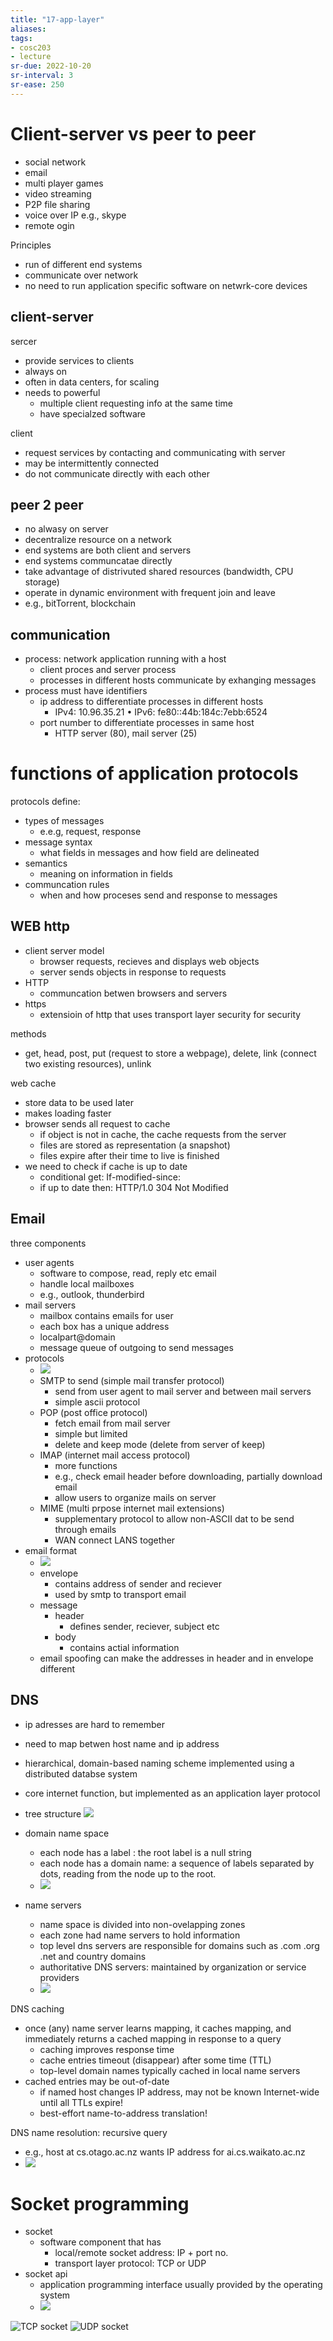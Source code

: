 ```yaml
---
title: "17-app-layer"
aliases: 
tags: 
- cosc203
- lecture
sr-due: 2022-10-20
sr-interval: 3
sr-ease: 250
---
```


# Client-server vs peer to peer
- social network
- email
- multi player games
- video streaming
- P2P file sharing
- voice over IP e.g., skype
- remote ogin

Principles
- run of different end systems
- communicate over network
- no need to run application specific software on netwrk-core devices


## client-server
sercer
- provide services to clients
- always on
- often in data centers, for scaling
- needs to powerful
	- multiple client requesting info at the same time
	- have specialzed software

client
- request services by contacting and communicating with server
- may be intermittently connected
- do not communicate directly with each other

## peer 2 peer
- no alwasy on server
- decentralize resource on a network
- end systems are both client and servers
- end systems communcatae directly
- take advantage of distrivuted shared resources (bandwidth, CPU storage)
- operate in dynamic environment with frequent join and leave
- e.g., bitTorrent, blockchain


## communication
- process: network application running with a host
	- client proces and server process
	- processes in different hosts communicate by exhanging messages
- process must have identifiers
	- ip address to differentiate processes in different hosts
		- IPv4: 10.96.35.21 • IPv6: fe80::44b:184c:7ebb:6524
	- port number to differentiate processes in same host
		- HTTP server (80), mail server (25)

# functions of application protocols
protocols define:
- types of messages
	- e.e.g, request, response
- message syntax
	- what fields in messages and how field are delineated
- semantics
	- meaning on information in fields
- communcation rules
	- when and how proceses send and response to messages


## WEB http
- client server model
	- browser requests, recieves and displays web objects
	- server sends objects in response to requests
- HTTP
	- communcation betwen browsers and servers
- https
	- extensioin of http that uses transport layer security for security

methods
- get, head, post, put (request to store a webpage), delete, link (connect two existing resources), unlink

web cache
- store data to be used later
- makes loading faster
- browser sends all request to cache
	- if object is not in cache, the cache requests from the server
	- files are stored as representation (a snapshot) 
	- files expire after their time to live is finished
- we need to check if cache is up to date
	- conditional get: If-modified-since:
	- if up to date then: HTTP/1.0 304 Not Modified

## Email
three components
- user agents
	- software to compose, read, reply etc email
	- handle local mailboxes
	- e.g., outlook, thunderbird
- mail servers
	- mailbox contains emails for user
	- each box has a unique address
	- localpart@domain
	- message queue of outgoing to send messages
- protocols
	- ![](https://i.imgur.com/2GxXXLu.png)
	- SMTP to send (simple mail transfer protocol)
		- send from user agent to mail server and between mail servers
		- simple ascii protocol
	- POP (post office protocol)
		- fetch email from mail server
		- simple but limited
		- delete and keep mode (delete from server of keep)
	- IMAP (internet mail access protocol)
		- more functions
		- e.g., check email header before downloading, partially download email
		- allow users to organize mails on server
	- MIME (multi prpose internet mail extensions)
		- supplementary protocol to allow non-ASCII dat to be send through emails
		- WAN connect LANS together
- email format
	- ![](https://i.imgur.com/pwvTvnL.png)
	- envelope
		- contains address of sender and reciever
		- used by smtp to transport email
	- message
		- header
			- defines sender, reciever, subject etc
		- body
			- contains actial information
	- email spoofing can make the addresses in header and in envelope different

## DNS
- ip adresses are hard to remember
- need to map betwen host name and ip address
- hierarchical, domain-based naming scheme implemented using a distributed databse system
- core internet function, but implemented as an application layer protocol 

- tree structure ![](https://i.imgur.com/TtiMt9U.png)
- domain name space
	- each node has a label : the root label is a null string
	- each node has a domain name: a sequence of labels separated by dots, reading from the node up to the root.
	- ![](https://i.imgur.com/TvHwuPK.png)
- name servers
	- name space is divided into non-ovelapping zones
	- each zone had name servers to hold information
	- top level dns servers are responsible for domains such as .com .org .net and country domains
	- authoritative DNS servers: maintained by organization or service providers
	- ![](https://i.imgur.com/AU5F2Mv.png)

DNS caching
- once (any) name server learns mapping, it caches mapping, and immediately returns a cached mapping in response to a query 
	- caching improves response time 
	- cache entries timeout (disappear) after some time (TTL) 
	- top-level domain names typically cached in local name servers
- cached entries may be out-of-date 
	- if named host changes IP address, may not be known Internet-wide until all TTLs expire! 
	- best-effort name-to-address translation!

DNS name resolution: recursive query
- e.g., host at cs.otago.ac.nz wants IP address for ai.cs.waikato.ac.nz
-  ![](https://i.imgur.com/1jW21AI.png)


# Socket programming
- socket
	- software component that has
		- local/remote socket address: IP + port no.
		- transport layer protocol: TCP or UDP
- socket api
	- application programming interface usually provided by the operating system
	- ![](https://i.imgur.com/ORLYEVH.png)

![TCP socket](https://i.imgur.com/JIOQOGM.png)
![UDP socket](https://i.imgur.com/SATuwYL.png)
